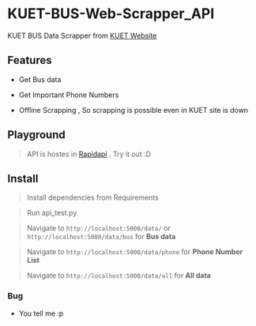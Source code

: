 # KUET-BUS-Web-Scrapper_API
KUET BUS Data Scrapper from [KUET Website](http://www.kuet.ac.bd/index.php/welcome/transportation)

## Features
- Get Bus data

- Get Important Phone Numbers

- Offline Scrapping , So scrapping is possible even in KUET site is down
 
## Playground

> API is hostes in [Rapidapi](https://rapidapi.com/2013nuhash/api/kuet_bus) . Try it out :D


## Install

> Install dependencies from Requirements

> Run api_test.py

> Navigate to `http://localhost:5000/data/` or `http://localhost:5000/data/bus` for <b>Bus data</b>

> Navigate to `http://localhost:5000/data/phone` for <b>Phone Number List</b>

> Navigate to `http://localhost:5000/data/all` for <b>All data</b>


### Bug
- You tell me :p

